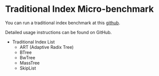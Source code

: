 # Traditional Index Micro-benchmark

You can run a traditional index benchmark at this [github](https://github.com/ErosBryant/new-index-microbench.git).

Detailed usage instructions can be found on GitHub.

- Traditional Index List
  - ART (Adaptive Radix Tree)
  - BTree
  - BwTree
  - MassTree
  - SkipList

